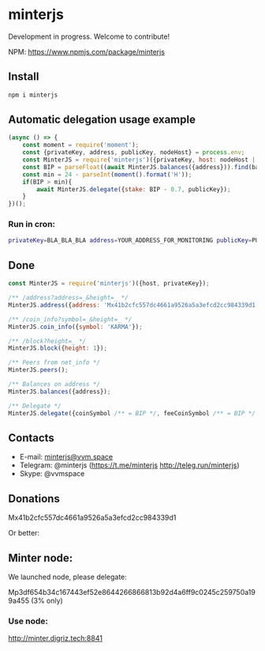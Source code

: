 # minterjs

Development in progress. Welcome to contribute!

NPM: https://www.npmjs.com/package/minterjs

## Install

```bash
npm i minterjs
```

## Automatic delegation usage example

```javascript
(async () => {
    const moment = require('moment');
    const {privateKey, address, publicKey, nodeHost} = process.env;
    const MinterJS = require('minterjs')({privateKey, host: nodeHost || 'http://minter.digriz.tech:8841'});
    const BIP = parseFloat((await MinterJS.balances({address})).find(balance => balance.coin == 'BIP').amount || '0');
    const min = 24 - parseInt(moment().format('H'));
    if(BIP > min){
        await MinterJS.delegate({stake: BIP - 0.7, publicKey});
    }
})();
```

### Run in cron:

```bash
privateKey=BLA_BLA_BLA address=YOUR_ADDRESS_FOR_MONITORING publicKey=PUBLIC_KEY_OF_FAVORITE_NODE nodeHost=http://minter.digriz.tech:8841 node /redelegate/index.js
```

## Done

```js
const MinterJS = require('minterjs')({host, privateKey});

/** /address?address=_&height=_ */
MinterJS.address({address: 'Mx41b2cfc557dc4661a9526a5a3efcd2cc984339d1'});

/** /coin_info?symbol=_&height=_ */
MinterJS.coin_info({symbol: 'KARMA'});

/** /block?height=_ */
MinterJS.block({height: 1});

/** Peers from net_info */
MinterJS.peers();

/** Balances on address */
MinterJS.balances({address});

/** Delegate */
MinterJS.delegate({coinSymbol /** = BIP */, feeCoinSymbol /** = BIP */, stake, publicKey  /** default: minter.store */});
```

## Contacts

- E-mail: minterjs@vvm.space
- Telegram: @minterjs (https://t.me/minterjs http://teleg.run/minterjs)
- Skype: @vvmspace

## Donations

Mx41b2cfc557dc4661a9526a5a3efcd2cc984339d1

Or better:

## Minter node:

We launched node, please delegate:

Mp3df654b34c167443ef52e8644266866813b92d4a6ff9c0245c259750a199a455 (3% only)

### Use node:

http://minter.digriz.tech:8841
